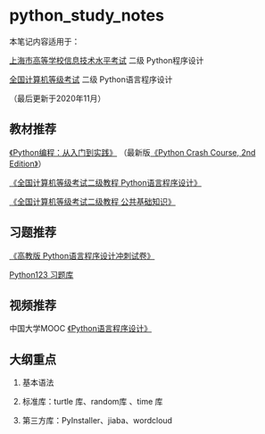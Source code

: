 # python_study_notes
本笔记内容适用于：

[上海市高等学校信息技术水平考试](http://www.shmeea.edu.cn/page/05800/20201015/14593.html) 二级 Python程序设计

[全国计算机等级考试](http://ncre.neea.edu.cn) 二级 Python语言程序设计

（最后更新于2020年11月）

## 教材推荐
[《Python编程：从入门到实践》](https://book.douban.com/subject/26829016) （最新版[《Python Crash Course, 2nd Edition》](https://book.douban.com/subject/31333701)）

[《全国计算机等级考试二级教程 Python语言程序设计》](https://book.douban.com/subject/30825228)

[《全国计算机等级考试二级教程 公共基础知识》](https://book.douban.com/subject/34941567)

## 习题推荐
[《高教版 Python语言程序设计冲刺试卷》](https://book.douban.com/subject/35053429)

[Python123 习题库](https://python123.io/index/ncre)

## 视频推荐
中国大学MOOC [《Python语言程序设计》](https://www.icourse163.org/course/BIT-268001)

## 大纲重点
1. 基本语法

2. 标准库：turtle 库、random库 、time 库

3. 第三方库：PyInstaller、jiaba、wordcloud
